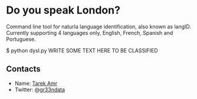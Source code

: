 Do you speak London?
====================

Command line tool for naturla language identification, also known as langID. Currently supporting 4 languages only, English, French, Spanish and Portuguese.

$ python dysl.py WRITE SOME TEXT HERE TO BE CLASSIFIED

Contacts
--------
 
+ Name: [Tarek Amr](http://tarekamr.appspot.com/)
+ Twitter: [@gr33ndata](https://twitter.com/gr33ndata)
